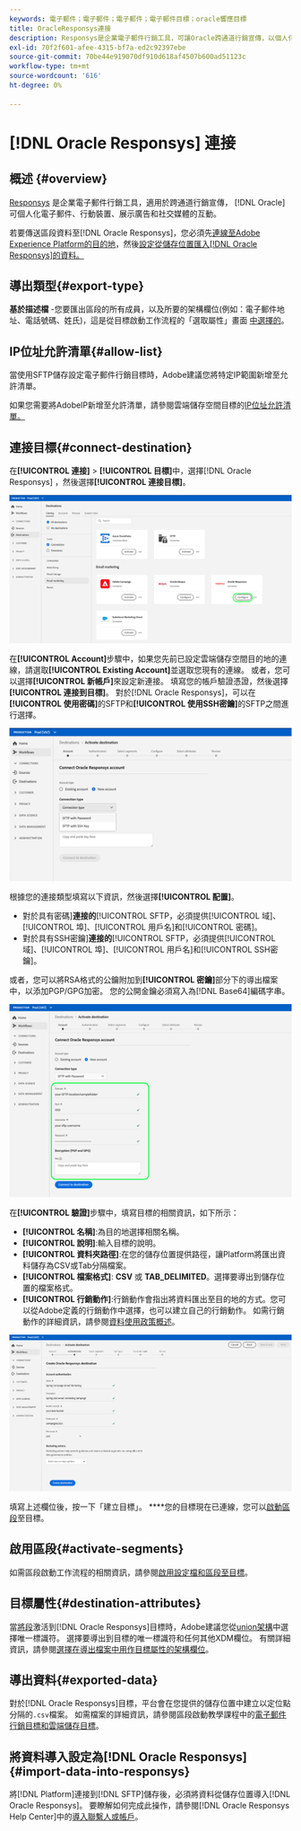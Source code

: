 ```yaml
---
keywords: 電子郵件；電子郵件；電子郵件；電子郵件目標；oracle響應目標
title: OracleResponsys連接
description: Responsys是企業電子郵件行銷工具，可讓Oracle跨通道行銷宣傳，以個人化電子郵件、行動裝置、展示廣告和社交媒體的互動。
exl-id: 70f2f601-afee-4315-bf7a-ed2c92397ebe
source-git-commit: 70be44e919070df910d618af4507b600ad51123c
workflow-type: tm+mt
source-wordcount: '616'
ht-degree: 0%

---
```


# [!DNL Oracle Responsys] 連接

## 概述 {#overview}

[Responsys](https://www.oracle.com/cx/marketing/campaign-management/) 是企業電子郵件行銷工具，適用於跨通道行銷宣傳， [!DNL Oracle] 可個人化電子郵件、行動裝置、展示廣告和社交媒體的互動。

若要傳送區段資料至[!DNL Oracle Responsys]，您必須先[連線至Adobe Experience Platform的目的地](#connect-destination)，然後[設定從儲存位置匯入[!DNL Oracle Responsys]的資料。](#import-data-into-responsys)

## 導出類型{#export-type}

**基於描述檔** -您要匯出區段的所有成員，以及所要的架構欄位(例如：電子郵件地址、電話號碼、姓氏)，這是從目標啟動工作流程的「選取屬性」畫面 [中選擇的](../../ui/activate-destinations.md#select-attributes)。

## IP位址允許清單{#allow-list}

當使用SFTP儲存設定電子郵件行銷目標時，Adobe建議您將特定IP範圍新增至允許清單。

如果您需要將AdobeIP新增至允許清單，請參閱雲端儲存空間目標的[IP位址允許清單。](../cloud-storage/ip-address-allow-list.md)

## 連接目標{#connect-destination}

在&#x200B;**[!UICONTROL 連接]** > **[!UICONTROL 目標]**&#x200B;中，選擇[!DNL Oracle Responsys] ，然後選擇&#x200B;**[!UICONTROL 連接目標]**。

![連線至Responsys](../../assets/catalog/email-marketing/oracle-responsys/catalog.png)

在&#x200B;**[!UICONTROL Account]**&#x200B;步驟中，如果您先前已設定雲端儲存空間目的地的連線，請選取&#x200B;**[!UICONTROL Existing Account]**&#x200B;並選取您現有的連線。 或者，您可以選擇&#x200B;**[!UICONTROL 新帳戶]**&#x200B;來設定新連接。 填寫您的帳戶驗證憑證，然後選擇&#x200B;**[!UICONTROL 連接到目標]**。 對於[!DNL Oracle Responsys]，可以在&#x200B;**[!UICONTROL 使用密碼]**&#x200B;的SFTP和&#x200B;**[!UICONTROL 使用SSH密鑰]**&#x200B;的SFTP之間進行選擇。

![Connect Responsys帳戶](../../assets/catalog/email-marketing/oracle-responsys/connection-type.png)

根據您的連接類型填寫以下資訊，然後選擇&#x200B;**[!UICONTROL 配置]**。

- 對於具有密碼&#x200B;]**連接的**[!UICONTROL  SFTP，必須提供[!UICONTROL 域]、[!UICONTROL 埠]、[!UICONTROL 用戶名]和[!UICONTROL 密碼]。
- 對於具有SSH密鑰&#x200B;]**連接的**[!UICONTROL  SFTP，必須提供[!UICONTROL 域]、[!UICONTROL 埠]、[!UICONTROL 用戶名]和[!UICONTROL SSH密鑰]。

或者，您可以將RSA格式的公鑰附加到&#x200B;**[!UICONTROL 密鑰]**&#x200B;部分下的導出檔案中，以添加PGP/GPG加密。 您的公開金鑰必須寫入為[!DNL Base64]編碼字串。

![填寫Responsys資訊](../../assets/catalog/email-marketing/oracle-responsys/account-info.png)

在&#x200B;**[!UICONTROL 驗證]**&#x200B;步驟中，填寫目標的相關資訊，如下所示：
- **[!UICONTROL 名稱]**:為目的地選擇相關名稱。
- **[!UICONTROL 說明]**:輸入目標的說明。
- **[!UICONTROL 資料夾路徑]**:在您的儲存位置提供路徑，讓Platform將匯出資料儲存為CSV或Tab分隔檔案。
- **[!UICONTROL 檔案格式]**: **CSV** 或 **TAB_DELIMITED**。選擇要導出到儲存位置的檔案格式。
- **[!UICONTROL 行銷動作]**:行銷動作會指出將資料匯出至目的地的方式。您可以從Adobe定義的行銷動作中選擇，也可以建立自己的行銷動作。 如需行銷動作的詳細資訊，請參閱[資料使用政策概述](../../../data-governance/policies/overview.md)。

<!--

Commenting out Amazon S3 bucket part for now until support is clarified

- **[!UICONTROL Bucket name]**: Your Amazon S3 bucket, where Platform will deposit the data export. Your input must be between 3 and 63 characters long. Must begin and end with a letter or number. Must contain only lowercase letters, numbers, or hyphens ( - ). Must not be formatted as an IP address (for example, 192.100.1.1).

-->

![Responsys基本資訊](../../assets/catalog/email-marketing/oracle-responsys/basic-information.png)

填寫上述欄位後，按一下「建立目標」。 ****&#x200B;您的目標現在已連線，您可以[啟動區段](../../ui/activate-destinations.md)至目標。

## 啟用區段{#activate-segments}

如需區段啟動工作流程的相關資訊，請參閱[啟用設定檔和區段至目標](../../ui/activate-destinations.md)。

## 目標屬性{#destination-attributes}

當[將段](../../ui/activate-destinations.md)激活到[!DNL Oracle Responsys]目標時，Adobe建議您從[union架構](../../../profile/home.md#profile-fragments-and-union-schemas)中選擇唯一標識符。 選擇要導出到目標的唯一標識符和任何其他XDM欄位。 有關詳細資訊，請參閱[選擇在導出檔案中用作目標屬性的架構欄位](./overview.md#destination-attributes)。

## 導出資料{#exported-data}

對於[!DNL Oracle Responsys]目標，平台會在您提供的儲存位置中建立以定位點分隔的`.csv`檔案。 如需檔案的詳細資訊，請參閱區段啟動教學課程中的[電子郵件行銷目標和雲端儲存目標](../../ui/activate-destinations.md#esp-and-cloud-storage)。

## 將資料導入設定為[!DNL Oracle Responsys] {#import-data-into-responsys}

將[!DNL Platform]連接到[!DNL SFTP]儲存後，必須將資料從儲存位置導入[!DNL Oracle Responsys]。 要瞭解如何完成此操作，請參閱[!DNL Oracle Responsys Help Center]中的[導入聯繫人或帳戶](https://docs.oracle.com/cloud/latest/marketingcs_gs/OMCEA/Connect_WizardUpload.htm)。
